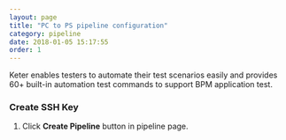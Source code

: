 ```yaml
---
layout: page
title: "PC to PS pipeline configuration"
category: pipeline
date: 2018-01-05 15:17:55
order: 1
---
```


Keter enables testers to automate their test scenarios easily and provides 60+ built-in automation test commands to support BPM application test.

### Create SSH Key

1. Click **Create Pipeline** button in pipeline page. 


  
